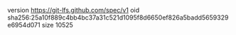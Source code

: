 version https://git-lfs.github.com/spec/v1
oid sha256:25a10f889c4bb4bc37a31c521d1095f8d6650ef826a5badd5659329e6954d071
size 10525
